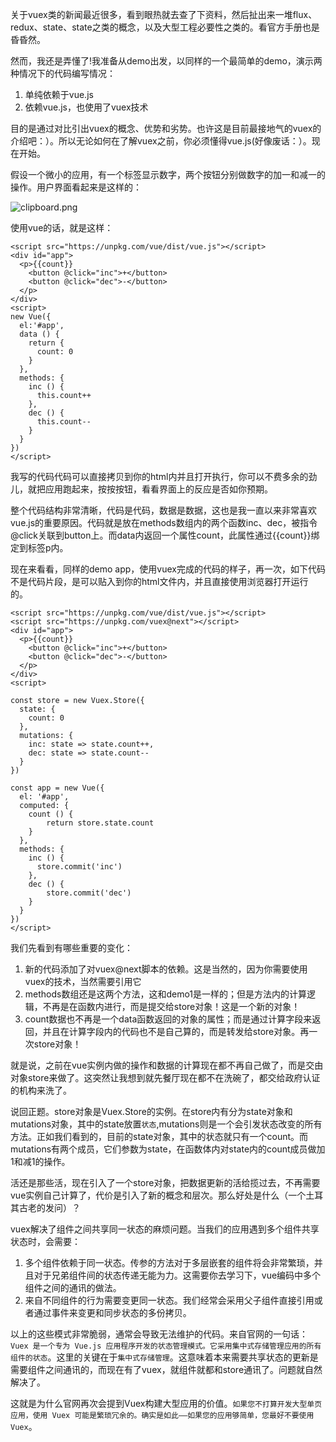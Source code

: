 关于vuex类的新闻最近很多，看到眼热就去查了下资料，然后扯出来一堆flux、redux、state、state之类的概念，以及大型工程必要性之类的。看官方手册也是昏昏然。

然而，我还是弄懂了!我准备从demo出发，以同样的一个最简单的demo，演示两种情况下的代码编写情况：

1. 单纯依赖于vue.js
2. 依赖vue.js，也使用了vuex技术

目的是通过对比引出vuex的概念、优势和劣势。也许这是目前最接地气的vuex的介绍吧：）。所以无论如何在了解vuex之前，你必须懂得vue.js(好像废话：）。现在开始。

假设一个微小的应用，有一个标签显示数字，两个按钮分别做数字的加一和减一的操作。用户界面看起来是这样的：


![clipboard.png](/img/bVFHAz)

使用vue的话，就是这样：

    <script src="https://unpkg.com/vue/dist/vue.js"></script>
    <div id="app">
      <p>{{count}}
        <button @click="inc">+</button>
        <button @click="dec">-</button>
      </p>
    </div>
    <script>
    new Vue({
      el:'#app',
      data () {
        return {
          count: 0
        }
      },
      methods: {
        inc () {
          this.count++
        },
        dec () {
          this.count--
        }
      }
    })
    </script>

我写的代码代码可以直接拷贝到你的html内并且打开执行，你可以不费多余的劲儿，就把应用跑起来，按按按钮，看看界面上的反应是否如你预期。

整个代码结构非常清晰，代码是代码，数据是数据，这也是我一直以来非常喜欢vue.js的重要原因。代码就是放在methods数组内的两个函数inc、dec，被指令@click关联到button上。而data内返回一个属性count，此属性通过{{count}}绑定到标签p内。

现在来看看，同样的demo app，使用vuex完成的代码的样子，再一次，如下代码不是代码片段，是可以贴入到你的html文件内，并且直接使用浏览器打开运行的。

    <script src="https://unpkg.com/vue/dist/vue.js"></script>
    <script src="https://unpkg.com/vuex@next"></script>
    <div id="app">
      <p>{{count}}
        <button @click="inc">+</button>
        <button @click="dec">-</button>
      </p>
    </div>
    <script>
    
    const store = new Vuex.Store({
      state: {
        count: 0
      },
      mutations: {
      	inc: state => state.count++,
        dec: state => state.count--
      }
    })
    
    const app = new Vue({
      el: '#app',
      computed: {
        count () {
    	    return store.state.count
        }
      },
      methods: {
        inc () {
          store.commit('inc')
        },
        dec () {
        	store.commit('dec')
        }
      }
    })
    </script>

我们先看到有哪些重要的变化：

1. 新的代码添加了对vuex@next脚本的依赖。这是当然的，因为你需要使用vuex的技术，当然需要引用它
2. methods数组还是这两个方法，这和demo1是一样的；但是方法内的计算逻辑，不再是在函数内进行，而是提交给store对象！这是一个新的对象！
3. count数据也不再是一个data函数返回的对象的属性；而是通过计算字段来返回，并且在计算字段内的代码也不是自己算的，而是转发给store对象。再一次store对象！

就是说，之前在vue实例内做的操作和数据的计算现在都不再自己做了，而是交由对象store来做了。这突然让我想到就先餐厅现在都不在洗碗了，都交给政府认证的机构来洗了。

说回正题。store对象是Vuex.Store的实例。在store内有分为state对象和mutations对象，其中的state放置`状态`,mutations则是一个会引发状态改变的所有方法。正如我们看到的，目前的state对象，其中的状态就只有一个count。而mutations有两个成员，它们参数为state，在函数体内对state内的count成员做加1和减1的操作。

活还是那些活，现在引入了一个store对象，把数据更新的活给揽过去，不再需要vue实例自己计算了，代价是引入了新的概念和层次。那么好处是什么（一个土耳其古老的发问）？

vuex解决了组件之间共享同一状态的麻烦问题。当我们的应用遇到多个组件共享状态时，会需要：

1. 多个组件依赖于同一状态。传参的方法对于多层嵌套的组件将会非常繁琐，并且对于兄弟组件间的状态传递无能为力。这需要你去学习下，vue编码中多个组件之间的通讯的做法。
2. 来自不同组件的行为需要变更同一状态。我们经常会采用父子组件直接引用或者通过事件来变更和同步状态的多份拷贝。

以上的这些模式非常脆弱，通常会导致无法维护的代码。来自官网的一句话：`Vuex 是一个专为 Vue.js 应用程序开发的状态管理模式。它采用集中式存储管理应用的所有组件的状态`。这里的关键在于`集中式存储管理`。这意味着本来需要共享状态的更新是需要组件之间通讯的，而现在有了vuex，就组件就都和store通讯了。问题就自然解决了。

这就是为什么官网再次会提到Vuex构建大型应用的价值。`如果您不打算开发大型单页应用，使用 Vuex 可能是繁琐冗余的。确实是如此——如果您的应用够简单，您最好不要使用 Vuex`。

